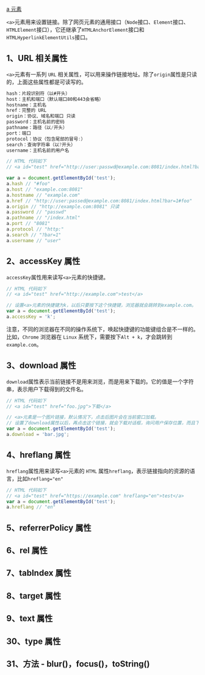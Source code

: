 [a 元素](https://www.wangdoc.com/javascript/elements/a.html)

`<a>`元素用来设置链接。除了网页元素的通用接口（`Node`接口、`Element`接口、`HTMLElement`接口），它还继承了`HTMLAnchorElement`接口和`HTMLHyperlinkElementUtils`接口。

## 1、URL 相关属性

`<a>`元素有一系列 `URL` 相关属性，可以用来操作链接地址。除了`origin`属性是只读的，上面这些属性都是可读写的。
```js
hash：片段识别符（以#开头）
host：主机和端口（默认端口80和443会省略）
hostname：主机名
href：完整的 URL
origin：协议、域名和端口 只读
password：主机名前的密码
pathname：路径（以/开头）
port：端口
protocol：协议（包含尾部的冒号:）
search：查询字符串（以?开头）
username：主机名前的用户名

// HTML 代码如下
// <a id="test" href="http://user:passwd@example.com:8081/index.html?bar=1#foo">test</a>

var a = document.getElementById('test');
a.hash // "#foo"
a.host // "example.com:8081"
a.hostname // "example.com"
a.href // "http://user:passed@example.com:8081/index.html?bar=1#foo"
a.origin // "http://example.com:8081" 只读
a.password // "passwd"
a.pathname // "/index.html"
a.port // "8081"
a.protocol // "http:"
a.search // "?bar=1"
a.username // "user"
```

## 2、accessKey 属性
`accessKey`属性用来读写`<a>`元素的快捷键。
```js
// HTML 代码如下
// <a id="test" href="http://example.com">test</a>

// 设置<a>元素的快捷键为k，以后只要按下这个快捷键，浏览器就会跳转到example.com。
var a = document.getElementById('test');
a.accessKey = 'k';
```
注意，不同的浏览器在不同的操作系统下，唤起快捷键的功能键组合是不一样的。比如，`Chrome` 浏览器在 `Linux` 系统下，需要按下`Alt + k`，才会跳转到`example.com`。

## 3、download 属性
`download`属性表示当前链接不是用来浏览，而是用来下载的。它的值是一个字符串，表示用户下载得到的文件名。
```js
// HTML 代码如下
// <a id="test" href="foo.jpg">下载</a>

// <a>元素是一个图片链接，默认情况下，点击后图片会在当前窗口加载。
// 设置了download属性以后，再点击这个链接，就会下载对话框，询问用户保存位置，而且下载的文件名为bar.jpg。
var a = document.getElementById('test');
a.download = 'bar.jpg';
```

## 4、hreflang 属性
`hreflang`属性用来读写`<a>`元素的 `HTML` 属性`hreflang`，表示链接指向的资源的语言，比如`hreflang="en"`
```js
// HTML 代码如下
// <a id="test" href="https://example.com" hreflang="en">test</a>
var a = document.getElementById('test');
a.hreflang // "en"
```

## 5、referrerPolicy 属性

## 6、rel 属性

## 7、tabIndex 属性

## 8、target 属性

## 9、text 属性

## 30、type 属性

## 31、方法 - blur()，focus()，toString()